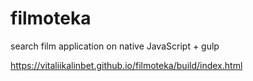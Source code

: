 # filmoteka
search film application on native JavaScript + gulp

https://vitaliikalinbet.github.io/filmoteka/build/index.html
